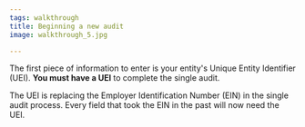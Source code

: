 ```yaml
---
tags: walkthrough
title: Beginning a new audit
image: walkthrough_5.jpg

---
```


The first piece of information to enter is your entity's Unique Entity Identifier (UEI). **You must have a UEI** to complete the single audit.

The UEI is replacing the Employer Identification Number (EIN) in the single audit process. Every field that took the EIN in the past will now need the UEI.
